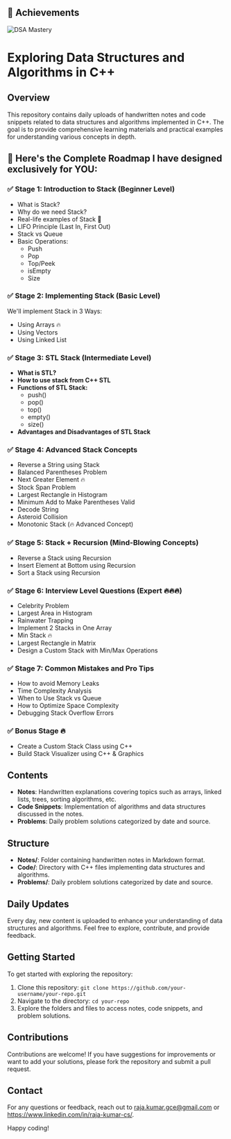 ## 🚀 Achievements  
![DSA Mastery](https://img.shields.io/badge/DSA-Mastery-blue?style=for-the-badge)

# Exploring Data Structures and Algorithms in C++

## Overview
This repository contains daily uploads of handwritten notes and code snippets related to data structures and algorithms implemented in C++. The goal is to provide comprehensive learning materials and practical examples for understanding various concepts in depth.

## 📌 Here's the Complete Roadmap I have designed exclusively for YOU:

<h3>✅ Stage 1: Introduction to Stack (Beginner Level)</h3>
<ul>
  <li>What is Stack?</li>
  <li>Why do we need Stack?</li>
  <li>Real-life examples of Stack 🧠</li>
  <li>LIFO Principle (Last In, First Out)</li>
  <li>Stack vs Queue</li>
  <li>Basic Operations:
    <ul>
      <li>Push</li>
      <li>Pop</li>
      <li>Top/Peek</li>
      <li>isEmpty</li>
      <li>Size</li>
    </ul>
  </li>
</ul>

<h3>✅ Stage 2: Implementing Stack (Basic Level)</h3>
<p>We'll implement Stack in 3 Ways:</p>
<ul>
  <li>Using Arrays 🔥</li>
  <li>Using Vectors</li>
  <li>Using Linked List</li>
</ul>

<h3>✅ Stage 3: STL Stack (Intermediate Level)</h3>
<ul>
  <li><strong>What is STL?</strong></li>
  <li><strong>How to use stack from C++ STL</strong></li>
  <li><strong>Functions of STL Stack:</strong>
    <ul>
      <li>push()</li>
      <li>pop()</li>
      <li>top()</li>
      <li>empty()</li>
      <li>size()</li>
    </ul>
  </li>
  <li><strong>Advantages and Disadvantages of STL Stack</strong></li>
</ul>

<h3>✅ Stage 4: Advanced Stack Concepts</h3>
<ul>
  <li>Reverse a String using Stack</li>
  <li>Balanced Parentheses Problem</li>
  <li>Next Greater Element 🔥</li>
  <li>Stock Span Problem</li>
  <li>Largest Rectangle in Histogram</li>
  <li>Minimum Add to Make Parentheses Valid</li>
  <li>Decode String</li>
  <li>Asteroid Collision</li>
  <li>Monotonic Stack (🔥 Advanced Concept)</li>
</ul>

<h3>✅ Stage 5: Stack + Recursion (Mind-Blowing Concepts)</h3>
<ul>
  <li>Reverse a Stack using Recursion</li>
  <li>Insert Element at Bottom using Recursion</li>
  <li>Sort a Stack using Recursion</li>
</ul>

<h3>✅ Stage 6: Interview Level Questions (Expert 🔥🔥🔥)</h3>
<ul>
  <li>Celebrity Problem</li>
  <li>Largest Area in Histogram</li>
  <li>Rainwater Trapping</li>
  <li>Implement 2 Stacks in One Array</li>
  <li>Min Stack 🔥</li>
  <li>Largest Rectangle in Matrix</li>
  <li>Design a Custom Stack with Min/Max Operations</li>
</ul>

<h3>✅ Stage 7: Common Mistakes and Pro Tips</h3>
<ul>
  <li>How to avoid Memory Leaks</li>
  <li>Time Complexity Analysis</li>
  <li>When to Use Stack vs Queue</li>
  <li>How to Optimize Space Complexity</li>
  <li>Debugging Stack Overflow Errors</li>
</ul>

<h3>✅ Bonus Stage 🔥</h3>
<ul>
  <li>Create a Custom Stack Class using C++</li>
  <li>Build Stack Visualizer using C++ & Graphics</li>
</ul>

## Contents
- **Notes**: Handwritten explanations covering topics such as arrays, linked lists, trees, sorting algorithms, etc.
- **Code Snippets**: Implementation of algorithms and data structures discussed in the notes.
- **Problems**: Daily problem solutions categorized by date and source.

## Structure
- **Notes/**: Folder containing handwritten notes in Markdown format.
- **Code/**: Directory with C++ files implementing data structures and algorithms.
- **Problems/**: Daily problem solutions categorized by date and source.

## Daily Updates
Every day, new content is uploaded to enhance your understanding of data structures and algorithms. Feel free to explore, contribute, and provide feedback.

## Getting Started
To get started with exploring the repository:
1. Clone this repository: `git clone https://github.com/your-username/your-repo.git`
2. Navigate to the directory: `cd your-repo`
3. Explore the folders and files to access notes, code snippets, and problem solutions.

## Contributions
Contributions are welcome! If you have suggestions for improvements or want to add your solutions, please fork the repository and submit a pull request.

## Contact
For any questions or feedback, reach out to raja.kumar.gce@gmail.com or https://www.linkedin.com/in/raja-kumar-cs/.

Happy coding!
